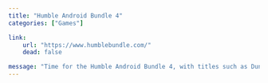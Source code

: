 ```yaml
---
title: "Humble Android Bundle 4"
categories: ["Games"]

link:
    url: "https://www.humblebundle.com/"
    dead: false

message: "Time for the Humble Android Bundle 4, with titles such as Dungeon Defenders, Beat Hazard and Super Hexagon."
---
```

